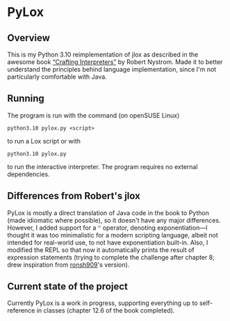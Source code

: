 # PyLox

## Overview

This is my Python 3.10 reimplementation of jlox as described in the awesome book [“Crafting Interpreters”](https://craftinginterpreters.com/) by Robert Nystrom. Made it to better understand the principles behind language implementation, since I'm not particularly comfortable with Java.

## Running

The program is run with the command (on openSUSE Linux)

    python3.10 pylox.py <script>

to run a Lox script or with

    python3.10 pylox.py

to run the interactive interpreter. The program requires no external dependencies.

## Differences from Robert's jlox

PyLox is mostly a direct translation of Java code in the book to Python (made idiomatic where possible), so it doesn't have any major differences. However, I added support for a `^` operator, denoting exponentiation—I thought it was too minimalistic for a modern scripting language, albeit not intended for real-world use, to not have exponentiation built-in. Also, I modified the REPL so that now it automatically prints the result of expression statements (trying to complete the challenge after chapter 8; drew inspiration from [ronsh909](https://github.com/ronsh909)'s version). 

## Current state of the project

Currently PyLox is a work in progress, supporting everything up to self-reference in classes (chapter 12.6 of the book completed).
